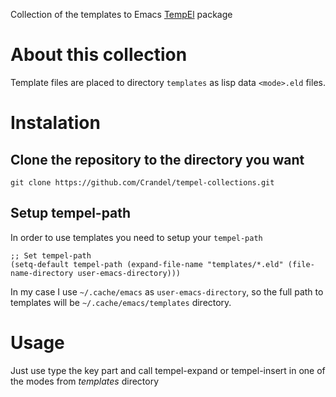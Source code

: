 Collection of the templates to Emacs [TempEl](https://github.com/minad/tempel) package

# About this collection

Template files are placed to directory `templates` as lisp data `<mode>.eld` files.

# Instalation

## Clone the repository to the directory you want

```
git clone https://github.com/Crandel/tempel-collections.git
```

## Setup **tempel-path**

In order to use templates you need to setup your `tempel-path`

```
;; Set tempel-path
(setq-default tempel-path (expand-file-name "templates/*.eld" (file-name-directory user-emacs-directory)))
```

In my case I use `~/.cache/emacs` as `user-emacs-directory`, so the full path to templates will be `~/.cache/emacs/templates` directory.

# Usage

Just use type the key part and call tempel-expand or tempel-insert in one of the modes from *templates* directory
